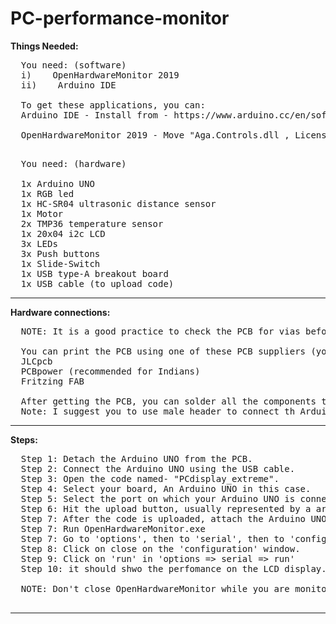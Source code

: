 # PC-performance-monitor

**Things Needed:**
<pre>
  You need: (software)
  i)    OpenHardwareMonitor 2019
  ii)    Arduino IDE

  To get these applications, you can:
  Arduino IDE - Install from - https://www.arduino.cc/en/software
  
  OpenHardwareMonitor 2019 - Move "Aga.Controls.dll , License.html , OpenHardwareMonitor.config , OpenHardwareMonitor.exe , OpenHardwareMonitor.exe.config , openHardwareMonitorLib.dll , OxyPlot.WindowsForms.dll , OxyPlot.dll
  
</pre>

<pre>
  You need: (hardware)

  1x Arduino UNO
  1x RGB led
  1x HC-SR04 ultrasonic distance sensor
  1x Motor
  2x TMP36 temperature sensor
  1x 20x04 i2c LCD
  3x LEDs
  3x Push buttons
  1x Slide-Switch
  1x USB type-A breakout board
  1x USB cable (to upload code)
</pre>

______________________________________________________________________________________________________________________________________________________________________

**Hardware connections:**

<pre>
  NOTE: It is a good practice to check the PCB for vias before printing it.

  You can print the PCB using one of these PCB suppliers (you can also choose your own PCB supplier):
  JLCpcb
  PCBpower (recommended for Indians)
  Fritzing FAB

  After getting the PCB, you can solder all the components to it.
  Note: I suggest you to use male header to connect th Arduino UNO as it must be seperated from the PCB in order to upload the code.
</pre>
________________________________________________________________________________________________________________________________________________________________________

**Steps:**
<pre>
  Step 1: Detach the Arduino UNO from the PCB.
  Step 2: Connect the Arduino UNO using the USB cable.
  Step 3: Open the code named- "PCdisplay_extreme".
  Step 4: Select your board, An Arduino UNO in this case.
  Step 5: Select the port on which your Arduino UNO is connected.
  Step 6: Hit the upload button, usually represented by a arrow.
  Step 7: After the code is uploaded, attach the Arduino UNO back on the PCB.
  Step 7: Run OpenHardwareMonitor.exe
  Step 7: Go to 'options', then to 'serial', then to 'configure' then select the COM port on which your Arduino UNO is connected.
  Step 8: Click on close on the 'configuration' window.
  Step 9: Click on 'run' in 'options => serial => run'
  Step 10: it should shwo the perfomance on the LCD display.

  NOTE: Don't close OpenHardwareMonitor while you are monitoring the perfomance, but you can minimize it.
  
</pre>

___________________________________________________________________________________________________________________________________________________________________________

